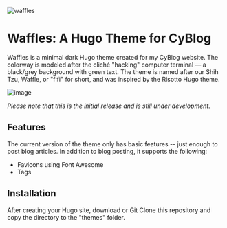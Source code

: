 ![waffles](https://github.com/user-attachments/assets/13f5e303-8376-4464-ab5f-bbd5b4ca6211)

# Waffles: A Hugo Theme for CyBlog
Waffles is a minimal dark Hugo theme created for my CyBlog website. 
The colorway is modeled after the cliché "hacking" computer terminal — a black/grey background with green text. The theme is named after our Shih Tzu, Waffle, or "fifi" for short, and was inspired by the Risotto Hugo theme.

![image](https://github.com/user-attachments/assets/39e7b685-a770-408b-a01f-17d62ae9d254)



_Please note that this is the initial release and is still under development._

## Features

The current version of the theme only has basic features -- just enough to post blog articles. In addition to blog posting, it supports the following:
- Favicons using Font Awesome
- Tags 

## Installation
After creating your Hugo site, download or Git Clone this repository and copy the directory to the "themes" folder.
